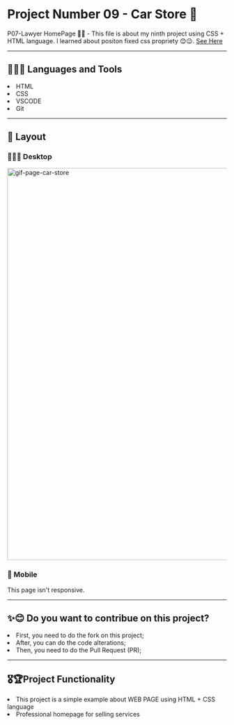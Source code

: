 <h1> Project Number 09 - Car Store 🚗 </h1>

P07-Lawyer HomePage 🚙🛒 - This file is about my ninth project using CSS + HTML language. I learned about positon fixed css propriety 😊😉. <a href = https://taiscostaeng.github.io/front-p09-car-store/> See Here </a>

------------------------------------------------------------------------------------------------------------------------------------------------------------------------------------------------
<h2> 👩🏽‍🔧 Languages and Tools </h2>
<li> HTML </li>
<li> CSS </li>
<li> VSCODE </li>
<li> Git </li>

------------------------------------------------------------------------------------------------------------------------------------------------------------------------------------------------
<h2> 🎨 Layout </h2>

<h3> 👩🏽‍💻 Desktop </h3>
<img src= "./img/animacaop09.gif" alt="gif-page-car-store" width="900">

<h3> 📱 Mobile </h3>
This page isn't responsive.

------------------------------------------------------------------------------------------------------------------------------------------------------------------------------------------------
<h2> ✨😊 Do you want to contribue on this project? </h2>
<li> First, you need to do the fork on this project; </li>
<li> After, you can do the code alterations; </li>
<li> Then, you need to do the Pull Request (PR); </li>

------------------------------------------------------------------------------------------------------------------------------------------------------------------------------------------------
<h2> 🎖🏆Project Functionality </h2>
<li> This project is a simple example about WEB PAGE using HTML + CSS language </li>
<li> Professional homepage for selling services </li>
